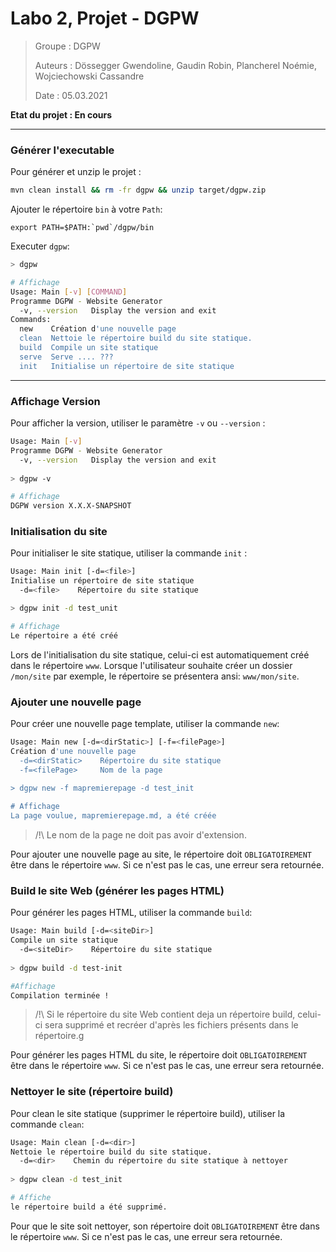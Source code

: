# Labo 2, Projet - DGPW 

> Groupe : DGPW
>
> Auteurs : Dössegger Gwendoline, Gaudin Robin, Plancherel Noémie, Wojciechowski Cassandre
>
> Date : 05.03.2021 

**Etat du projet : En cours**

------
### Générer l'executable 
Pour générer et unzip le projet :

`````bash
mvn clean install && rm -fr dgpw && unzip target/dgpw.zip
`````

Ajouter le répertoire `bin` à votre `Path`:

````
export PATH=$PATH:`pwd`/dgpw/bin
````

Executer `dgpw`:

````bash
> dgpw

# Affichage
Usage: Main [-v] [COMMAND]
Programme DGPW - Website Generator
  -v, --version   Display the version and exit
Commands:
  new    Création d'une nouvelle page
  clean  Nettoie le répertoire build du site statique.
  build  Compile un site statique
  serve  Serve .... ???
  init   Initialise un répertoire de site statique
````
------

### Affichage Version
Pour afficher la version, utiliser le paramètre `-v` ou `--version` :

````bash
Usage: Main [-v]
Programme DGPW - Website Generator
  -v, --version   Display the version and exit
  
> dgpw -v

# Affichage
DGPW version X.X.X-SNAPSHOT
````

### Initialisation du site
Pour initialiser le site statique, utiliser la commande `init` :

````bash
Usage: Main init [-d=<file>]
Initialise un répertoire de site statique
  -d=<file>    Répertoire du site statique

> dgpw init -d test_unit

# Affichage
Le répertoire a été créé 
````

Lors de l'initialisation du site statique, celui-ci est automatiquement créé dans le répertoire `www`. Lorsque l'utilisateur souhaite créer un dossier `/mon/site` par exemple, le répertoire se présentera ansi: `www/mon/site`.

### Ajouter une nouvelle page
Pour créer une nouvelle page template, utiliser la commande `new`:

````bash
Usage: Main new [-d=<dirStatic>] [-f=<filePage>]
Création d'une nouvelle page
  -d=<dirStatic>    Répertoire du site statique
  -f=<filePage>     Nom de la page
  
> dgpw new -f mapremierepage -d test_init

# Affichage
La page voulue, mapremierepage.md, a été créée
````
>/!\ Le nom de la page ne doit pas avoir d'extension. 

Pour ajouter une nouvelle page au site, le répertoire doit `OBLIGATOIREMENT` être dans le répertoire `www`. Si ce n'est pas le cas, une erreur sera retournée.

### Build le site Web (générer les pages HTML)
Pour générer les pages HTML, utiliser la commande `build`:
```bash
Usage: Main build [-d=<siteDir>]
Compile un site statique
  -d=<siteDir>    Répertoire du site statique
  
> dgpw build -d test-init

#Affichage
Compilation terminée !
```
> /!\ Si le répertoire du site Web contient deja un répertoire build, celui-ci sera supprimé et recréer d'après les fichiers présents dans le répertoire.g

Pour générer les pages HTML du site, le répertoire doit `OBLIGATOIREMENT` être dans le répertoire `www`. Si ce n'est pas le cas, une erreur sera retournée.

### Nettoyer le site (répertoire build)
Pour clean le site statique (supprimer le répertoire build), utiliser la commande `clean`:

```bash
Usage: Main clean [-d=<dir>]
Nettoie le répertoire build du site statique.
  -d=<dir>    Chemin du répertoire du site statique à nettoyer
  
> dgpw clean -d test_init

# Affiche 
le répertoire build a été supprimé.
```

Pour que le site soit nettoyer, son répertoire doit `OBLIGATOIREMENT` être dans le répertoire `www`. Si ce n'est pas le cas, une erreur sera retournée.
